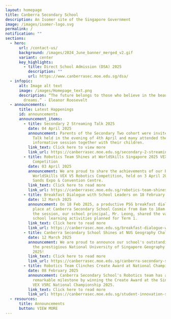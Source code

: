 ```yaml
---
layout: homepage
title: Canberra Secondary School
description: An Isomer site of the Singapore Government
image: /images/isomer-logo.svg
permalink: /
notification: ""
sections:
  - hero:
      url: /contact-us/
      background: /images/2024_June_banner_merged_v2.gif
      variant: center
      key_highlights:
        - title: Direct School Admission (DSA) 2025
          description: ""
          url: https://www.canberrasec.moe.edu.sg/dsa/
  - infopic:
      alt: Image alt text
      image: /images/Homepage_text.png
      description: “The future belongs to those who believe in the beauty of their
        dreams.” - Eleanor Roosevelt
  - announcements:
      title: Latest Happenings
      id: announcements
      announcement_items:
        - title: Secondary 2 Streaming Talk 2025
          date: 04 April 2025
          announcement: Parents of the Secondary Two cohort were invited to the Streaming
            Talk held in the evening of 4th April and many attended the
            informative session together with their children.
          link_text: Click here to view more
          link_url: https://canberrasec.moe.edu.sg/secondary-2-streaming-talk-2025/
        - title: Robotics Team Shines at WorldSkills Singapore 2025 VEX V5 Robotics
            Competition
          date: 03 April 2025
          announcement: We are proud to share the achievements of our Robotics Club at the
            WorldSkills VEX V5 Robotics Competition, held on 3 April 2025 at the
            Sands Expo & Convention Centre.
          link_text: Click here to read more
          link_url: https://canberrasec.moe.edu.sg/robotics-team-shines-at-worldskills-singapore-2025-vex-v5-robotics-competition/
        - title: Breakfast Dialogue with School Leaders on 18 February 2025
          date: 12 March 2025
          announcement: On 18 Feb 2025, a productive PSG breakfast dialogue session took
            place at Canberra Secondary School Cosmix from 8am to 10am. During
            the session, our school principal, Mr. Leong, shared the various
            school learning activities planned for Term 1.
          link_text: Click here to read more
          link_url: https://canberrasec.moe.edu.sg/breakfast-dialogue-with-school-leaders-18-february-2025/
        - title: Canberra Secondary School Shines at NUS Geography Challenge 2025!
          date: 12 March 2025
          announcement: We are proud to announce our school's outstanding performance at
            the prestigious National University of Singapore Geography Challenge
            2025!
          link_text: Click here to read more
          link_url: https://canberrasec.moe.edu.sg/canberra-secondary-school-shines-at-nus-geography-challenge-2025/
        - title: Robotics Team Clinches Create Award at National Championship
          date: 08 February 2025
          announcement: Canberra Secondary School's Robotics team has achieved a
            remarkable milestone by winning the Create Award at the Singapore
            VEX V5RC National Championship 2025.
          link_text: Click here to read more
          link_url: https://canberrasec.moe.edu.sg/student-innovation-shines-robotics-team-clinches-create-award-at-national-championship/
  - resources:
      title: Announcements
      button: VIEW MORE
---
```


